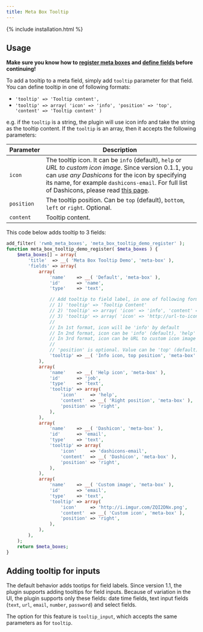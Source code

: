 ```yaml
---
title: Meta Box Tooltip
---
```


{% include installation.html %}

## Usage

**Make sure you know how to [register meta boxes](/registering-meta-boxes/) and [define fields](/define-fields/) before continuing!**

To add a tooltip to a meta field, simply add `tooltip` parameter for that field. You can define tooltip in one of following formats:

- `'tooltip' => 'Tooltip content',`
- `'tooltip' => array( 'icon' => 'info', 'position' => 'top', 'content' => 'Tooltip content' )`

e.g. if the `tooltip` is a string, the plugin will use icon info and take the string as the tooltip content. If the `tooltip` is an array, then it accepts the following parameters:

Parameter|Description
---|---
`icon`|The tooltip icon. It can be `info` (default), `help` or *URL to custom icon image*. Since version 0.1.1, you can *use any Dashicons* for the icon by specifying its name, for example `dashicons-email`. For full list of Dashicons, please read [this page](https://developer.wordpress.org/resource/dashicons/).
`position`|The tooltip position. Can be `top` (default), `bottom`, `left` or `right`. Optional.
`content`|Tooltip content.

This code below adds tooltip to 3 fields:

```php
add_filter( 'rwmb_meta_boxes', 'meta_box_tooltip_demo_register' );
function meta_box_tooltip_demo_register( $meta_boxes ) {
	$meta_boxes[] = array(
		'title'  => __( 'Meta Box Tooltip Demo', 'meta-box' ),
		'fields' => array(
			array(
				'name'    => __( 'Default', 'meta-box' ),
				'id'      => 'name',
				'type'    => 'text',

				// Add tooltip to field label, in one of following formats
				// 1) 'tooltip' => 'Tooltip Content'
				// 2) 'tooltip' => array( 'icon' => 'info', 'content' => 'Tooltip Content', 'position' => 'top' )
				// 3) 'tooltip' => array( 'icon' => 'http://url-to-icon-image.png', 'content' => 'Tooltip Content', 'position' => 'top' )
				//
				// In 1st format, icon will be 'info' by default
				// In 2nd format, icon can be 'info' (default), 'help' or any Dashicons (see https://developer.wordpress.org/resource/dashicons/)
				// In 3rd format, icon can be URL to custom icon image
				//
				// 'position' is optional. Value can be 'top' (default), 'bottom', 'left', 'right'
				'tooltip' => __( 'Info icon, top position', 'meta-box' ),
			),
			array(
				'name'    => __( 'Help icon', 'meta-box' ),
				'id'      => 'job',
				'type'    => 'text',
				'tooltip' => array(
					'icon'     => 'help',
					'content'  => __( 'Right position', 'meta-box' ),
					'position' => 'right',
				),
			),
			array(
				'name'    => __( 'Dashicon', 'meta-box' ),
				'id'      => 'email',
				'type'    => 'text',
				'tooltip' => array(
					'icon'     => 'dashicons-email',
					'content'  => __( 'Dashicon', 'meta-box' ),
					'position' => 'right',
				),
			),
			array(
				'name'    => __( 'Custom image', 'meta-box' ),
				'id'      => 'email',
				'type'    => 'text',
				'tooltip' => array(
					'icon'     => 'http://i.imgur.com/ZQI2DNx.png',
					'content'  => __( 'Custom icon', 'meta-box' ),
					'position' => 'right',
				),
			),
		),
	);
	return $meta_boxes;
}
```

## Adding tooltip for inputs

The default behavior adds tootips for field labels. Since version 1.1, the plugin supports adding tooltips for field inputs. Because of variation in the UI, the plugin supports only these fields: date time fields, text input fields (`text`, `url`, `email`, `number`, `password`) and select fields.

The option for this feature is `tooltip_input`, which accepts the same parameters as for `tooltip`.
